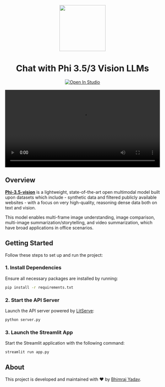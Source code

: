 <div align="center">
  <img src="https://github.com/user-attachments/assets/ed441961-912a-4db2-9043-3ba4c7cf0b0e" height="150"/>
  <br/>
  <h1>Chat with Phi 3.5/3 Vision LLMs</h1>
  <a target="_blank" href="https://lightning.ai/bhimrajyadav/studios/deploy-and-chat-with-phi-3-vision-128k-instruct">
  <img src="https://pl-bolts-doc-images.s3.us-east-2.amazonaws.com/app-2/studio-badge.svg" alt="Open In Studio"/>
  </a><br/>
  <a target="_blank" href="https://lightning.ai/bhimrajyadav/studios/deploy-and-chat-with-phi-3-vision-128k-instruct">
  <br/>
<!--   <img src="https://github.com/user-attachments/assets/3cfab380-0fa6-4430-af21-ac5fff3928ee" alt="Chat with Phi 3.5/3 Vision LLMs" width="640" height="360"> -->
<video src="https://github.com/user-attachments/assets/9af93c91-7d27-48f5-8cee-5f7dbfb024a3" 
       type="video/mp4" 
       controls 
       style="max-width: 640px; width: 100%; height: auto;">
</video>
</a>
</div>

## Overview
[**Phi-3.5-vision**](https://huggingface.co/microsoft/Phi-3.5-vision-instruct) is a lightweight, state-of-the-art open multimodal model built upon datasets which include - synthetic data and filtered publicly available websites - with a focus on very high-quality, reasoning dense data both on text and vision.

This model enables multi-frame image understanding, image comparison, multi-image summarization/storytelling, and video summarization, which have broad applications in office scenarios.

## Getting Started

Follow these steps to set up and run the project:

### 1. Install Dependencies

Ensure all necessary packages are installed by running:

```bash
pip install -r requirements.txt
```

### 2. Start the API Server

Launch the API server powered by [LitServe](https://github.com/Lightning-AI/LitServe):

```bash
python server.py
```

### 3. Launch the Streamlit App

Start the Streamlit application with the following command:

```bash
streamlit run app.py
```

## About

This project is developed and maintained with ❤️ by [Bhimraj Yadav](https://github.com/bhimrazy).

